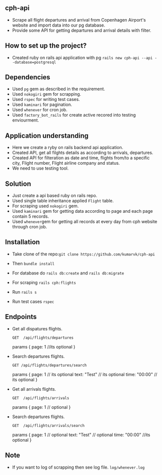 ## cph-api
* Scrape all flight departures and arrival from Copenhagen Airport's website and import data into our pg database.
* Provide some API for getting departures and arrival details with filter.

## How to set up the project?
* Created ruby on rails api application with pg `rails new cph-api --api --database=postgresql`

## Dependencies
* Used `pg` gem as described in the requirement.
* Used `nokogiri` gem for scrapping.
* Used `rspec` for writing test cases.
* Used `kaminari` for pagination.
* Used `whenever` for cron job.
* Used `factory_bot_rails` for create active recored into testing enviourment.

## Application understanding
* Here we create a ryby on rails backend api application.
* Created API, get all filghts details as according to arrivals, departures.
* Created API for filteration as date and time, flights from/to a specific city, Flight number, Flight airline company and status.
* We need to use testing tool.

## Solution
* Just create a api based ruby on rails repo.
* Used single table inheritance applied `Flight` table.
* For scraping used `nokogiri` gem.
* Used `kaminari` gem for getting data according to page and each page contain 5 records.
* Used `whenever`gem for getting all records at every day from cph website through cron job.

## Installation

* Take clone of the repo:`git clone https://github.com/kumarvk/cph-api`

* Then `bundle install`

* For database do `rails db:create` and `rails db:migrate`

* For scraping `rails cph:flights`

* Run `rails s`

* Run test cases `rspec`

## Endpoints

* Get all dispatures flights.

  `GET  /api/flights/departures`

  params {
    page: 1 //its optional
  }

* Search departures flights.

  `GET /api/flights/departures/search`

  params {
    page: 1 // its optional
    text: "Test" // its optional
    time: "00:00" // its optional
  }

* Get all arrivals flights.

  `GET  /api/flights/arrivals`

  params {
    page: 1 // optional
  }

* Search departures flights.

  `GET  /api/flights/arrivals/search`

  params {
    page: 1 // optional
    text: "Test" // optional
    time: "00:00" //its optional
  }

## Note

* If you want to log of scrapping then see log file.
  `log/whenever.log`
